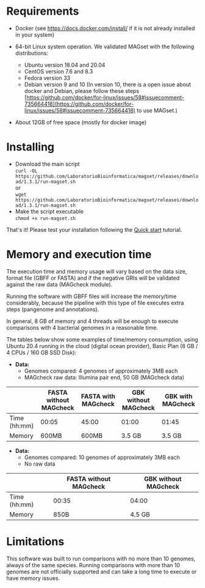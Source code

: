 <h1>Requirements</h1>

* Docker (see https://docs.docker.com/install/ if it is not already installed in your system)
* 64-bit Linux system operation. We validated MAGset with the following distributions:
  * Ubuntu version 18.04 and 20.04
  * CentOS version 7.6 and 8.3
  * Fedora version 33
  * Debian version 9 and 10 (In version 10, there is a open issue about docker and Debian, please follow these steps [https://github.com/docker/for-linux/issues/58#issuecomment-735664418](https://github.com/docker/for-linux/issues/58#issuecomment-735664418) to use MAGset.)

* About 12GB of free space (mostly for docker image)


<h1>Installing </h1>

* Download the main script <br/>
`curl -OL https://github.com/LaboratorioBioinformatica/magset/releases/download/1.3.1/run-magset.sh`
<br/> or <br/>
`wget https://github.com/LaboratorioBioinformatica/magset/releases/download/1.3.1/run-magset.sh`
* Make the script executable <br/>
`chmod +x run-magset.sh`

That's it! Please test your installation following the [Quick start](Quick-start.md) tutorial. 

<h1>Memory and execution time</h1>

The execution time and memory usage will vary  based on the data size, format file (GBFF or FASTA) and if the negative GRIs will be validated against the raw data (MAGcheck module).

Running the software with GBFF files will increase the memory/time considerably, because the pipeline with this type of file executes extra steps (pangenome and annotations).

In general, 8 GB of memory and 4 threads will be enough to execute comparisons with 4 bacterial genomes in a reasonable time.

The tables below show some examples of time/memory consumption, using Ubuntu 20.4 running in the cloud (digital ocean provider), Basic Plan (8 GB / 4 CPUs / 160 GB SSD Disk):
* **Data:**
  * Genomes compared: 4 genomes of approximately 3MB each
  * MAGcheck raw data: Illumina pair end,  50 GB  (MAGcheck data)

|   | FASTA without MAGcheck | FASTA with MAGcheck | GBK without MAGcheck | GBK with MAGcheck |
|---|---|---|---|---|
|Time (hh:mm)| 00:05 | 45:00 | 01:00 | 01:45 |
|Memory| 600MB | 600MB | 3.5 GB	| 3.5 GB |

* **Data:**
  * Genomes compared: 10 genomes of approximately 3MB each
  * No raw data

|   | FASTA without MAGcheck | GBK without MAGcheck |
|---|---|---|
|Time (hh:mm)| 00:35 | 04:00 |
|Memory| 850B | 4.5 GB |

<h1>Limitations</h1>
This software was built to run comparisons with no more than 10 genomes, always of the same species. Running comparisons with more than 10 genomes are not officially supported and can take a long time to execute or have memory issues.


